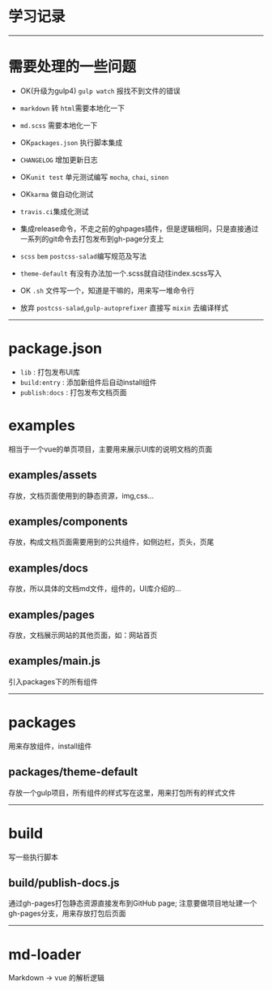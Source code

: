 # 学习记录
----

# 需要处理的一些问题

- OK(升级为gulp4) ` gulp watch ` 报找不到文件的错误
- ` markdown ` 转 ` html `需要本地化一下
- ` md.scss ` 需要本地化一下
- OK` packages.json ` 执行脚本集成
- ` CHANGELOG ` 增加更新日志
- OK` unit test ` 单元测试编写 ` mocha `, ` chai `, ` sinon `
- OK` karma ` 做自动化测试
- ` travis.ci `集成化测试
 - 集成release命令，不走之前的ghpages插件，但是逻辑相同，只是直接通过一系列的git命令去打包发布到gh-page分支上
 
- ` scss ` ` bem ` ` postcss-salad `编写规范及写法
- ` theme-default ` 有没有办法加一个.scss就自动往index.scss写入
- OK ` .sh ` 文件写一个，知道是干嘛的，用来写一堆命令行
- 放弃 ` postcss-salad `,` gulp-autoprefixer ` 直接写 ` mixin ` 去编译样式

----

# package.json

- ` lib ` : 打包发布UI库
- ` build:entry ` : 添加新组件后自动install组件
- ` publish:docs ` : 打包发布文档页面

# examples

相当于一个vue的单页项目，主要用来展示UI库的说明文档的页面

## examples/assets

存放，文档页面使用到的静态资源，img,css...

## examples/components

存放，构成文档页面需要用到的公共组件，如侧边栏，页头，页尾

## examples/docs

存放，所以具体的文档md文件，组件的，UI库介绍的...

## examples/pages

存放，文档展示网站的其他页面，如：网站首页

## examples/main.js

引入packages下的所有组件

----

# packages

用来存放组件，install组件

## packages/theme-default

存放一个gulp项目，所有组件的样式写在这里，用来打包所有的样式文件

----

# build

写一些执行脚本

## build/publish-docs.js

通过gh-pages打包静态资源直接发布到GitHub page; 注意要做项目地址建一个gh-pages分支，用来存放打包后页面

----

# md-loader

Markdown -> vue 的解析逻辑

